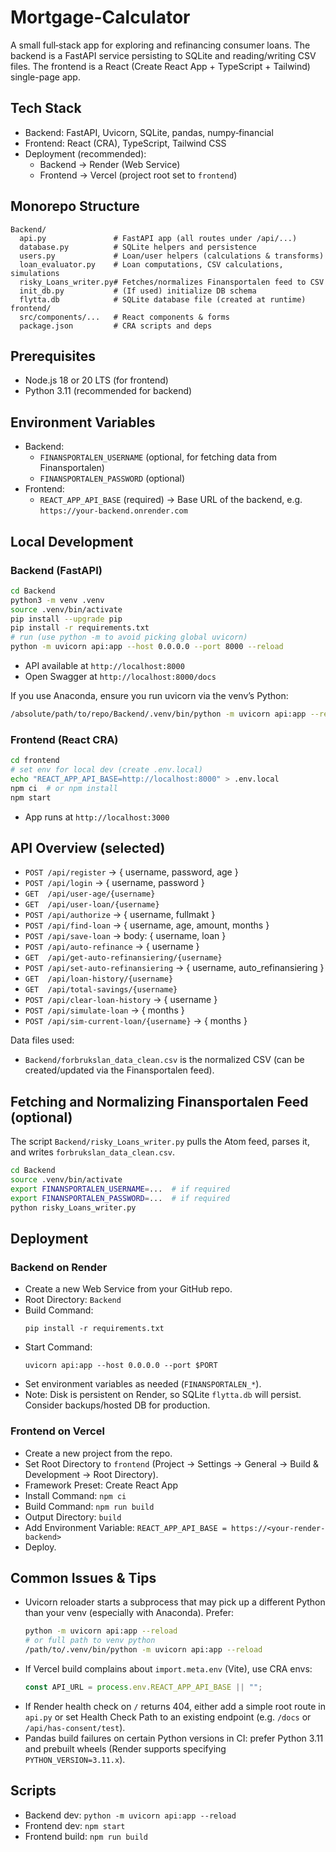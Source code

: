# Mortgage-Calculator

A small full‑stack app for exploring and refinancing consumer loans. The backend is a FastAPI service persisting to SQLite and reading/writing CSV files. The frontend is a React (Create React App + TypeScript + Tailwind) single-page app.

## Tech Stack
- Backend: FastAPI, Uvicorn, SQLite, pandas, numpy‑financial
- Frontend: React (CRA), TypeScript, Tailwind CSS
- Deployment (recommended):
  - Backend → Render (Web Service)
  - Frontend → Vercel (project root set to `frontend`)

## Monorepo Structure
```
Backend/
  api.py               # FastAPI app (all routes under /api/...)
  database.py          # SQLite helpers and persistence
  users.py             # Loan/user helpers (calculations & transforms)
  loan_evaluator.py    # Loan computations, CSV calculations, simulations
  risky_Loans_writer.py# Fetches/normalizes Finansportalen feed to CSV
  init_db.py           # (If used) initialize DB schema
  flytta.db            # SQLite database file (created at runtime)
frontend/
  src/components/...   # React components & forms
  package.json         # CRA scripts and deps
```

## Prerequisites
- Node.js 18 or 20 LTS (for frontend)
- Python 3.11 (recommended for backend)

## Environment Variables
- Backend:
  - `FINANSPORTALEN_USERNAME` (optional, for fetching data from Finansportalen)
  - `FINANSPORTALEN_PASSWORD` (optional)
- Frontend:
  - `REACT_APP_API_BASE` (required) → Base URL of the backend, e.g. `https://your-backend.onrender.com`

## Local Development

### Backend (FastAPI)
```bash
cd Backend
python3 -m venv .venv
source .venv/bin/activate
pip install --upgrade pip
pip install -r requirements.txt
# run (use python -m to avoid picking global uvicorn)
python -m uvicorn api:app --host 0.0.0.0 --port 8000 --reload
```
- API available at `http://localhost:8000`
- Open Swagger at `http://localhost:8000/docs`

If you use Anaconda, ensure you run uvicorn via the venv’s Python:
```bash
/absolute/path/to/repo/Backend/.venv/bin/python -m uvicorn api:app --reload
```

### Frontend (React CRA)
```bash
cd frontend
# set env for local dev (create .env.local)
echo "REACT_APP_API_BASE=http://localhost:8000" > .env.local
npm ci  # or npm install
npm start
```
- App runs at `http://localhost:3000`

## API Overview (selected)
- `POST /api/register` → { username, password, age }
- `POST /api/login` → { username, password }
- `GET  /api/user-age/{username}`
- `GET  /api/user-loan/{username}`
- `POST /api/authorize` → { username, fullmakt }
- `POST /api/find-loan` → { username, age, amount, months }
- `POST /api/save-loan` → body: { username, loan }
- `POST /api/auto-refinance` → { username }
- `GET  /api/get-auto-refinansiering/{username}`
- `POST /api/set-auto-refinansiering` → { username, auto_refinansiering }
- `GET  /api/loan-history/{username}`
- `GET  /api/total-savings/{username}`
- `POST /api/clear-loan-history` → { username }
- `POST /api/simulate-loan` → { months }
- `POST /api/sim-current-loan/{username}` → { months }

Data files used:
- `Backend/forbrukslan_data_clean.csv` is the normalized CSV (can be created/updated via the Finansportalen feed).

## Fetching and Normalizing Finansportalen Feed (optional)
The script `Backend/risky_Loans_writer.py` pulls the Atom feed, parses it, and writes `forbrukslan_data_clean.csv`.
```bash
cd Backend
source .venv/bin/activate
export FINANSPORTALEN_USERNAME=...  # if required
export FINANSPORTALEN_PASSWORD=...  # if required
python risky_Loans_writer.py
```

## Deployment

### Backend on Render
- Create a new Web Service from your GitHub repo.
- Root Directory: `Backend`
- Build Command:
  ```
  pip install -r requirements.txt
  ```
- Start Command:
  ```
  uvicorn api:app --host 0.0.0.0 --port $PORT
  ```
- Set environment variables as needed (`FINANSPORTALEN_*`).
- Note: Disk is persistent on Render, so SQLite `flytta.db` will persist. Consider backups/hosted DB for production.

### Frontend on Vercel
- Create a new project from the repo.
- Set Root Directory to `frontend` (Project → Settings → General → Build & Development → Root Directory).
- Framework Preset: Create React App
- Install Command: `npm ci`
- Build Command: `npm run build`
- Output Directory: `build`
- Add Environment Variable: `REACT_APP_API_BASE = https://<your-render-backend>`
- Deploy.

## Common Issues & Tips
- Uvicorn reloader starts a subprocess that may pick up a different Python than your venv (especially with Anaconda). Prefer:
  ```bash
  python -m uvicorn api:app --reload
  # or full path to venv python
  /path/to/.venv/bin/python -m uvicorn api:app --reload
  ```
- If Vercel build complains about `import.meta.env` (Vite), use CRA envs:
  ```ts
  const API_URL = process.env.REACT_APP_API_BASE || "";
  ```
- If Render health check on `/` returns 404, either add a simple root route in `api.py` or set Health Check Path to an existing endpoint (e.g. `/docs` or `/api/has-consent/test`).
- Pandas build failures on certain Python versions in CI: prefer Python 3.11 and prebuilt wheels (Render supports specifying `PYTHON_VERSION=3.11.x`).

## Scripts
- Backend dev: `python -m uvicorn api:app --reload`
- Frontend dev: `npm start`
- Frontend build: `npm run build`

